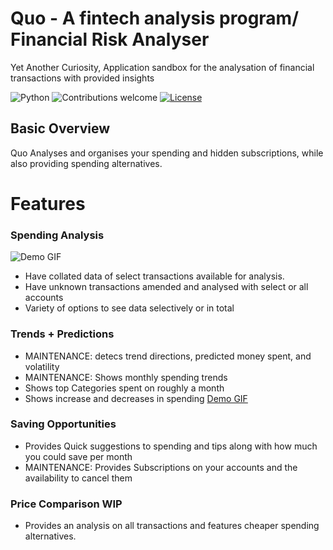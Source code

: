 # Quo - A fintech analysis program/ Financial Risk Analyser
Yet Another Curiosity, Application sandbox for the analysation of financial transactions with provided insights
&nbsp;&nbsp;&nbsp;&nbsp;&nbsp;&nbsp;&nbsp;&nbsp;&nbsp;&nbsp;&nbsp;&nbsp;&nbsp;&nbsp;&nbsp;&nbsp;&nbsp;&nbsp;&nbsp;

![Python](https://img.shields.io/badge/python-v3.10+-blue.svg)
![Contributions welcome](https://img.shields.io/badge/contributions-welcome-orange.svg)
[![License](https://img.shields.io/badge/license-MIT-blue.svg)](https://opensource.org/licenses/MIT)

## Basic Overview
Quo Analyses and organises your spending and hidden subscriptions, while also providing spending alternatives.

# Features
### Spending Analysis
![Demo GIF](Docs/Pictures/QuoGif1.gif)

- Have collated data of select transactions available for analysis.
- Have unknown transactions amended and analysed with select or all accounts
- Variety of options to see data selectively or in total

### Trends + Predictions
- MAINTENANCE: detecs trend directions, predicted money spent, and volatility
- MAINTENANCE: Shows monthly spending trends
- Shows top Categories spent on roughly a month
- Shows increase and decreases in spending
[Demo GIF](Docs/Pictures/QuoGif2.gif)

### Saving Opportunities
- Provides Quick suggestions to spending and tips along with how much you could save per month
- MAINTENANCE: Provides Subscriptions on your accounts and the availability to cancel them

### Price Comparison WIP
- Provides an analysis on all transactions and features cheaper spending alternatives.



